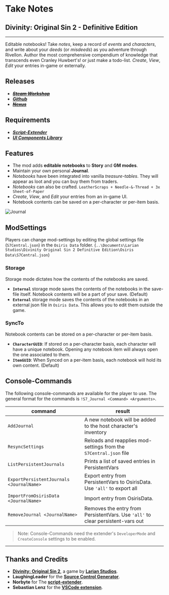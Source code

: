 # Take Notes

## Divinity: Original Sin 2 - Definitive Edition

----------

Editable notebooks! Take _notes_, keep a record of _events_ and _characters_, and write about your _deeds_ (or _misdeeds_) as you adventure through Rivellon. Author the most comprehensive compendium of knowledge that transcends even Cranley Huwbert's! or just make a todo-list. _Create_, _View_, _Edit_ your entries in-game or externally.

## Releases

* ~~***[Steam Workshop]()***~~
* ***[Github](https://github.com/Shresht7/Take-Notes)***
* ~~***[Nexus]()***~~

## Requirements

* ***[Script-Extender](https://github.com/Norbyte/ositools)***
* ***[UI Components Library](https://github.com/Shresht7/UI-Components-Library)***

## Features

* The mod adds **editable notebooks** to **Story** and **GM modes**.
* Maintain your own personal **Journal**.
* _Notebooks_ have been integrated into vanilla _treasure-tables_. They will appear as loot and you can buy them from traders.
* _Notebooks_ can also be crafted. `LeatherScraps + Needle-&-Thread + 3x Sheet-of-Paper`
* _Create_, _View_, and _Edit_ your entries from an in-game UI.
* Notebook contents can be saved on a per-character or per-item basis.

![Journal](https://imgur.com/tHcOoGF.png)

## ModSettings

Players can change mod-settings by editing the global settings file (`S7Central.json`) in the `Osiris Data` folder. (`..\Documents\Larian Studios\Divinity Original Sin 2 Definitive Edition\Osiris Data\S7Central.json`)

### Storage

Storage mode dictates how the contents of the notebooks are saved.

* **`Internal`** storage mode saves the contents of the notebooks in the save-file itself. Notebook contents will be a part of your save. (Default)
* **`External`** storage mode saves the contents of the notebooks in an external json file in `Osiris Data`. This allows you to edit them outside the game. 

### SyncTo

Notebook contents can be stored on a per-character or per-item basis.

* **`CharacterGUID`**: If stored on a per-character basis, each character will have a unique notebook. Opening any notebook item will always open the one associated to them.
* **`ItemGUID`**: When Synced on a per-item basis, each notebook will hold its own content. (Default)

## Console-Commands

The following console-commands are available for the player to use. The general format for the commands is `!S7_Journal <Command> <Arguments>`.

| command                                  | result                                                                          |
| ---------------------------------------- | ------------------------------------------------------------------------------- |
| `AddJournal`                             | A new notebook will be added to the host character's inventory                  |
| `ResyncSettings`                         | Reloads and reapplies mod-settings from the `S7Central.json` file               |
| `ListPersistentJournals`                 | Prints a list of saved entries in PersistentVars                                |
| `ExportPersistentJournals <JournalName>` | Export entry from PersistentVars to OsirisData. Use `'all'` to export all       |
| `ImportFromOsirisData <JournalName>`     | Import entry from OsirisData.                                                   |
| `RemoveJournal <JournalName>`            | Removes the entry from PersistentVars. Use `'all'` to clear persistent-vars out |

>Note: Console-Commands need the extender's `DeveloperMode` and `CreateConsole` settings to be enabled.

----------

## Thanks and Credits

* [**Divinity: Original Sin 2**](http://store.steampowered.com/app/435150/Divinity_Original_Sin_2/), a game by **[Larian Studios](http://larian.com/)**.
* **LaughingLeader** for the **[Source Control Generator](https://github.com/LaughingLeader/SourceControlGenerator)**.
* **Norbyte** for The **[script-extender](https://github.com/Norbyte/ositools)**.
* **Sebastian Lenz** for the **[VSCode extension](https://marketplace.visualstudio.com/items?itemName=sebastian-lenz.divinity-vscode)**.




